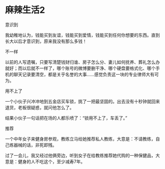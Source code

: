 # 麻辣生活2

意识到 

我幼稚地认为，钱能买到友谊，钱能买到爱情，钱能买到任何你想要的东西。直到长大以后才意识到，原来我没有那么多钱！ 

不一样 

以前的人写遗嘱，只要写清楚钱财归谁、房子怎么分、妻儿如何抚养、葬礼怎么办就好；而以后就不一样了，哪个账号的微博要删干净、哪个硬盘要格式化、哪个手机的聊天记录要清空，都是关乎名誉的大事……感觉负责这一块的专业律师大有可为。 

用不上了 

一个小伙子兴冲冲地到五金店买车锁，挑了一把最坚固的。出去没有十秒钟就回来退货，老板很疑惑，就问他怎么了。 

结果小伙子一句话把在场的人都乐喷了：“锁用不上了，车丢了。” 

推荐 

一个中年女子来健身房参观，教练立马给她推荐私人教练，大意是：不请教练，自己练器械的话，非死即残。 

过了一会儿，我又经过他俩旁边，听到女子在给教练推荐她代购的一种保健品，大意是：健身的人不吃这个，至少减寿7年。
